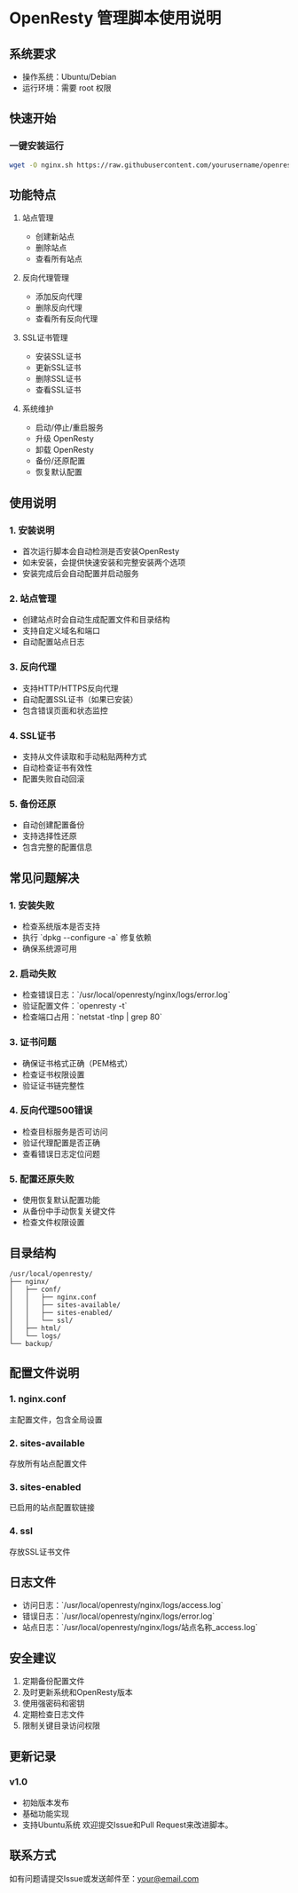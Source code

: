 # OpenResty 管理脚本使用说明

## 系统要求

- 操作系统：Ubuntu/Debian
- 运行环境：需要 root 权限

## 快速开始

### 一键安装运行

```bash
wget -O nginx.sh https://raw.githubusercontent.com/yourusername/openresty-manager/main/nginx.sh && chmod +x nginx.sh && sudo ./nginx.sh
```

## 功能特点

1. 站点管理
   - 创建新站点
   - 删除站点
   - 查看所有站点

2. 反向代理管理
   - 添加反向代理
   - 删除反向代理
   - 查看所有反向代理

3. SSL证书管理
   - 安装SSL证书
   - 更新SSL证书
   - 删除SSL证书
   - 查看SSL证书

4. 系统维护
   - 启动/停止/重启服务
   - 升级 OpenResty
   - 卸载 OpenResty
   - 备份/还原配置
   - 恢复默认配置

## 使用说明

### 1. 安装说明
- 首次运行脚本会自动检测是否安装OpenResty
- 如未安装，会提供快速安装和完整安装两个选项
- 安装完成后会自动配置并启动服务

### 2. 站点管理
- 创建站点时会自动生成配置文件和目录结构
- 支持自定义域名和端口
- 自动配置站点日志

### 3. 反向代理
- 支持HTTP/HTTPS反向代理
- 自动配置SSL证书（如果已安装）
- 包含错误页面和状态监控

### 4. SSL证书
- 支持从文件读取和手动粘贴两种方式
- 自动检查证书有效性
- 配置失败自动回滚

### 5. 备份还原
- 自动创建配置备份
- 支持选择性还原
- 包含完整的配置信息

## 常见问题解决

### 1. 安装失败
- 检查系统版本是否支持
- 执行 \`dpkg --configure -a\` 修复依赖
- 确保系统源可用

### 2. 启动失败
- 检查错误日志：\`/usr/local/openresty/nginx/logs/error.log\`
- 验证配置文件：\`openresty -t\`
- 检查端口占用：\`netstat -tlnp | grep 80\`

### 3. 证书问题
- 确保证书格式正确（PEM格式）
- 检查证书权限设置
- 验证证书链完整性

### 4. 反向代理500错误
- 检查目标服务是否可访问
- 验证代理配置是否正确
- 查看错误日志定位问题

### 5. 配置还原失败
- 使用恢复默认配置功能
- 从备份中手动恢复关键文件
- 检查文件权限设置

## 目录结构

```
/usr/local/openresty/
├── nginx/
│   ├── conf/
│   │   ├── nginx.conf
│   │   ├── sites-available/
│   │   ├── sites-enabled/
│   │   └── ssl/
│   ├── html/
│   └── logs/
└── backup/
```

## 配置文件说明

### 1. nginx.conf
主配置文件，包含全局设置

### 2. sites-available
存放所有站点配置文件

### 3. sites-enabled
已启用的站点配置软链接

### 4. ssl
存放SSL证书文件

## 日志文件

- 访问日志：\`/usr/local/openresty/nginx/logs/access.log\`
- 错误日志：\`/usr/local/openresty/nginx/logs/error.log\`
- 站点日志：\`/usr/local/openresty/nginx/logs/站点名称_access.log\`

## 安全建议

1. 定期备份配置文件
2. 及时更新系统和OpenResty版本
3. 使用强密码和密钥
4. 定期检查日志文件
5. 限制关键目录访问权限

## 更新记录

### v1.0
- 初始版本发布
- 基础功能实现
- 支持Ubuntu系统
欢迎提交Issue和Pull Request来改进脚本。

## 联系方式

如有问题请提交Issue或发送邮件至：your@email.com 